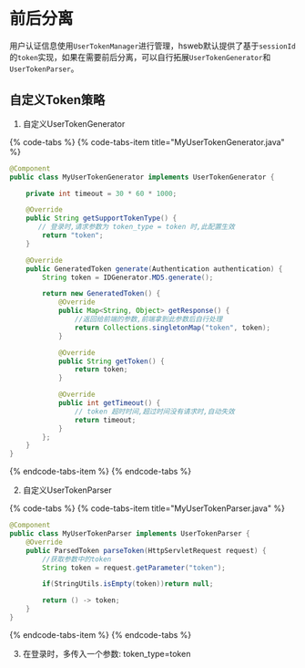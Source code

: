 # 前后分离

用户认证信息使用`UserTokenManager`进行管理，hsweb默认提供了基于`sessionId`的`token`实现，如果在需要前后分离，可以自行拓展`UserTokenGenerator`和`UserTokenParser`。

## 自定义Token策略

1.  自定义UserTokenGenerator

{% code-tabs %}
{% code-tabs-item title="MyUserTokenGenerator.java" %}
```java
@Component
public class MyUserTokenGenerator implements UserTokenGenerator {

    private int timeout = 30 * 60 * 1000;

    @Override
    public String getSupportTokenType() {
       // 登录时,请求参数为 token_type = token 时,此配置生效
        return "token";
    }

    @Override
    public GeneratedToken generate(Authentication authentication) {
        String token = IDGenerator.MD5.generate();

        return new GeneratedToken() {
            @Override
            public Map<String, Object> getResponse() {
                //返回给前端的参数,前端拿到此参数后自行处理
                return Collections.singletonMap("token", token);
            }

            @Override
            public String getToken() {
                return token;
            }

            @Override
            public int getTimeout() {
                // token 超时时间,超过时间没有请求时,自动失效
                return timeout;
            }
        };
    }
}
```
{% endcode-tabs-item %}
{% endcode-tabs %}

2. 自定义UserTokenParser

{% code-tabs %}
{% code-tabs-item title="MyUserTokenParser.java" %}
```java
@Component
public class MyUserTokenParser implements UserTokenParser {
    @Override
    public ParsedToken parseToken(HttpServletRequest request) {
        //获取参数中的token
        String token = request.getParameter("token");

        if(StringUtils.isEmpty(token))return null;

        return () -> token;
    }
}
```
{% endcode-tabs-item %}
{% endcode-tabs %}

3. 在登录时，多传入一个参数: token\_type=token



